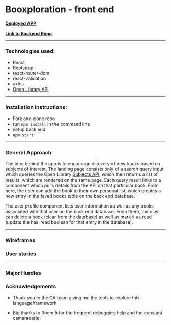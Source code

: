 # Booxploration - front end

[**Deployed APP**](https://booxploration.herokuapp.com/)

[**Link to Backend Repo**](https://github.com/lind1125/Project_4_backend)


---

### Technologies used:

* React
* Bootstrap
* react-router-dom
* react-validation
* axios
* [Open Library API](https://openlibrary.org/developers/api)

---

### Installation instructions:

* Fork and clone repo
* run `npm install` in the command line
* setup back end
* `npm start`

---
### General Approach

The idea behind the app is to encourage dicovery of new books based on subjects of interest. The landing page consists only of a search query input which queries the Open Library [Subjects API](https://openlibrary.org/dev/docs/api/subjects), which then returns a list of results, which are rendered on the same page. Each query result links to a component which pulls details from the API on that particular book. From here, the user can add the book to their own personal list, which creates a new entry in the faved books table on the back end database.

The user profile component lists user information as well as any books associated with that user on the back end database. From there, the user can delete a book (clear from the database) as well as mark it as read (update the has_read boolean for that entry in the database).


---

###  Wireframes


### User stories


---
### Major Hurdles



### Acknowledgements

* Thank you to the GA team giving me the tools to explore this language/framework

* Big thanks to Room 5 for the frequent debugging help and the constant camaraderie

